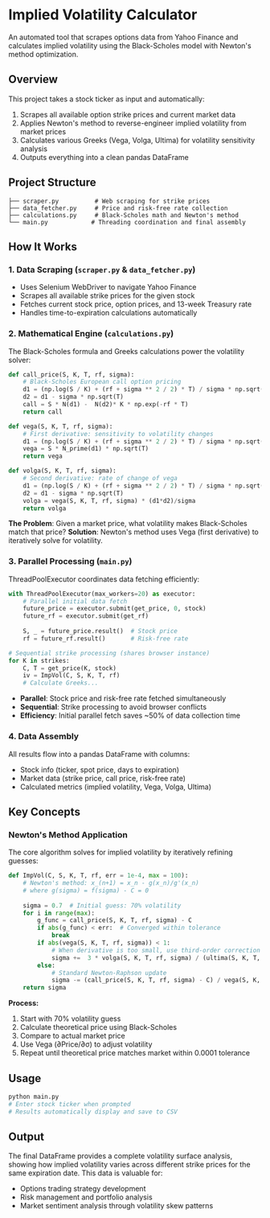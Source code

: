 # Implied Volatility Calculator

An automated tool that scrapes options data from Yahoo Finance and calculates implied volatility using the Black-Scholes model with Newton's method optimization.

## Overview

This project takes a stock ticker as input and automatically:
1. Scrapes all available option strike prices and current market data
2. Applies Newton's method to reverse-engineer implied volatility from market prices
3. Calculates various Greeks (Vega, Volga, Ultima) for volatility sensitivity analysis
4. Outputs everything into a clean pandas DataFrame

## Project Structure

```
├── scraper.py          # Web scraping for strike prices
├── data_fetcher.py     # Price and risk-free rate collection
├── calculations.py     # Black-Scholes math and Newton's method
└── main.py            # Threading coordination and final assembly
```

## How It Works

### 1. **Data Scraping** (`scraper.py` & `data_fetcher.py`)
- Uses Selenium WebDriver to navigate Yahoo Finance
- Scrapes all available strike prices for the given stock
- Fetches current stock price, option prices, and 13-week Treasury rate
- Handles time-to-expiration calculations automatically

### 2. **Mathematical Engine** (`calculations.py`)
The Black-Scholes formula and Greeks calculations power the volatility solver:

```python
def call_price(S, K, T, rf, sigma):
    # Black-Scholes European call option pricing
    d1 = (np.log(S / K) + (rf + sigma ** 2 / 2) * T) / sigma * np.sqrt(T)
    d2 = d1 - sigma * np.sqrt(T)
    call = S * N(d1) -  N(d2)* K * np.exp(-rf * T)
    return call

def vega(S, K, T, rf, sigma): 
    # First derivative: sensitivity to volatility changes
    d1 = (np.log(S / K) + (rf + sigma ** 2 / 2) * T) / sigma * np.sqrt(T)
    vega = S * N_prime(d1) * np.sqrt(T)
    return vega

def volga(S, K, T, rf, sigma):
    # Second derivative: rate of change of vega
    d1 = (np.log(S / K) + (rf + sigma ** 2 / 2) * T) / sigma * np.sqrt(T)
    d2 = d1 - sigma * np.sqrt(T)
    volga = vega(S, K, T, rf, sigma) * (d1*d2)/sigma
    return volga
```

**The Problem**: Given a market price, what volatility makes Black-Scholes match that price?
**Solution**: Newton's method uses Vega (first derivative) to iteratively solve for volatility.

### 3. **Parallel Processing** (`main.py`)
ThreadPoolExecutor coordinates data fetching efficiently:

```python
with ThreadPoolExecutor(max_workers=20) as executor:
    # Parallel initial data fetch
    future_price = executor.submit(get_price, 0, stock)
    future_rf = executor.submit(get_rf)
    
    S, _ = future_price.result()  # Stock price
    rf = future_rf.result()       # Risk-free rate

# Sequential strike processing (shares browser instance)
for K in strikes:
    C, T = get_price(K, stock)
    iv = ImpVol(C, S, K, T, rf)
    # Calculate Greeks...
```

- **Parallel**: Stock price and risk-free rate fetched simultaneously
- **Sequential**: Strike processing to avoid browser conflicts
- **Efficiency**: Initial parallel fetch saves ~50% of data collection time

### 4. **Data Assembly**
All results flow into a pandas DataFrame with columns:
- Stock info (ticker, spot price, days to expiration)
- Market data (strike price, call price, risk-free rate)
- Calculated metrics (implied volatility, Vega, Volga, Ultima)

## Key Concepts

### Newton's Method Application
The core algorithm solves for implied volatility by iteratively refining guesses:

```python
def ImpVol(C, S, K, T, rf, err = 1e-4, max = 100):
    # Newton's method: x_(n+1) = x_n - g(x_n)/g'(x_n)
    # where g(sigma) = f(sigma) - C = 0
    
    sigma = 0.7  # Initial guess: 70% volatility
    for i in range(max):
        g_func = call_price(S, K, T, rf, sigma) - C
        if abs(g_func) < err:  # Converged within tolerance
            break
        if abs(vega(S, K, T, rf, sigma)) < 1:
            # When derivative is too small, use third-order correction
            sigma +=  3 * volga(S, K, T, rf, sigma) / (ultima(S, K, T, rf, sigma))
        else:
            # Standard Newton-Raphson update
            sigma -= (call_price(S, K, T, rf, sigma) - C) / vega(S, K, T, rf, sigma)
    return sigma
```

**Process:**
1. Start with 70% volatility guess
2. Calculate theoretical price using Black-Scholes
3. Compare to actual market price
4. Use Vega (∂Price/∂σ) to adjust volatility
5. Repeat until theoretical price matches market within 0.0001 tolerance

## Usage

```python
python main.py
# Enter stock ticker when prompted
# Results automatically display and save to CSV
```

## Output
The final DataFrame provides a complete volatility surface analysis, showing how implied volatility varies across different strike prices for the same expiration date. This data is valuable for:
- Options trading strategy development
- Risk management and portfolio analysis  
- Market sentiment analysis through volatility skew patterns
